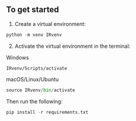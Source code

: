 ## To get started

1. Create a virtual environment:
```python
python -m venv IRvenv
```
2. Activate the virtual environment in the terminal:

Windows
```
IRvenv/Scripts/activate
```
macOS/Linux/Ubuntu
```python
source IRvenv/bin/activate
```

Then run the following:
```python
pip install -r requirements.txt
```